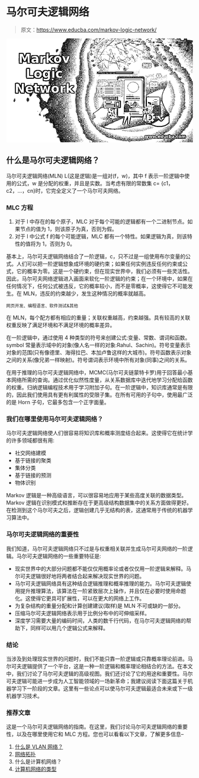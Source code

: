 # 马尔可夫逻辑网络

> 原文：<https://www.educba.com/markov-logic-network/>

![Markov Logic Network](img/a1660b2c91b7bfd0177127af63f18715.png)



## 什么是马尔可夫逻辑网络？

马尔可夫逻辑网络(MLN) L(这是逻辑)是一组对(f，w)，其中 f 表示一阶逻辑中使用的公式，w 是分配的权重，并且是实数。当考虑有限的常数集 c= {c1，c2，…，cn}时，它完全定义了一个马尔可夫网络。

### MLC 方程

1.  对于 l 中存在的每个原子，MLC 对于每个可能的逻辑都有一个二进制节点。如果节点的值为 1，则该原子为真，否则为假。
2.  对于 l 中公式 f 的每个可能逻辑，MLC 都有一个特性。如果逻辑为真，则该特性的值将为 1，否则为 0。

基本上，马尔可夫逻辑网络结合了一阶逻辑，c，只不过是一组使用布尔变量的公式。人们可以把一阶逻辑想象成环境的硬约束；如果任何实例违反任何约束或公式，它的概率为零。这是一个硬约束，但在现实世界中，我们必须有一些灵活性。因此，马尔可夫网络逻辑进入画面来软化一阶逻辑的约束；在一个环境中，如果在任何情况下，任何公式被违反，它的概率较小，而不是零概率，这使得它不可能发生。在 MLN，违反的约束越少，发生这种情况的概率就越高。

<small>网页开发、编程语言、软件测试&其他</small>

在 MLN，每个配方都有相应的重量；关联权重越高，约束越强。具有较高的关联权重反映了满足环境和不满足环境的概率差异。

在一阶逻辑中，通过使用 4 种类型的符号来创建公式:变量、常数、谓词和函数。symbol 常量表示域中的对象(像人名一样的对象:Rahul、Sachin)。符号变量表示对象的范围(只有像德里、海得拉巴、本加卢鲁这样的大城市)。符号函数表示对象之间的关系(像兄弟一样映射)。符号谓词表示环境中所有对象(同事)之间的关系。

在用于推理的马尔可夫逻辑网络中，MCMC(马尔可夫链蒙特卡罗)用于回答最小基本网络所需的查询。通过优化似然性度量，从关系数据库中迭代地学习分配给函数的权重。归纳逻辑编程技术用于学习附加子句。在一阶逻辑中，知识库通常是有限的，因此我们使用具有更有利属性的受限子集。在所有可用的子句中，使用最广泛的是 Horn 子句，它最多包含一个正字面量。

### 我们在哪里使用马尔可夫逻辑网络？

马尔可夫逻辑网络使人们很容易将知识库和概率测度结合起来。这使得它在统计学的许多领域都很有用:

*   社交网络建模
*   基于链接的聚类
*   集体分类
*   基于链接的预测
*   物体识别

Markov 逻辑是一种高级语言，可以很容易地应用于某些高度关联的数据类型。Markov 逻辑在识别模式和推断存在于更高级结构数据集中的关系方面做得更好。在检测到这个马尔可夫之后，逻辑创建几乎无结构的表，这通常用于传统的机器学习算法中。

### 马尔可夫逻辑网络的重要性

我们知道，马尔可夫逻辑网络只不过是与权重相关联并生成马尔可夫网络的一阶逻辑。马尔可夫逻辑网络的一些重要特征是:

*   现实世界中的大部分问题都不能仅仅用概率论或者仅仅用一阶逻辑来解释。马尔可夫逻辑很好地将两者结合起来解决现实世界的问题。
*   马尔可夫逻辑网络具有这种结合逻辑推理和概率推理的能力。马尔可夫逻辑使用提升推理算法，该算法在一阶紧致层次上操作，并且仅在必要时使用命题化。这使得它更具可扩展性，可以在更大的网络上工作。
*   为复杂结构的重量分配和计算创建建议(取样)是 MLN 不可或缺的一部分。
*   压缩马尔可夫逻辑网络表示用于比例分布中的可伸缩采样。
*   深度学习需要大量的编码时间，人类的数千行代码，在马尔可夫逻辑网络的帮助下，同样可以用几个逻辑公式来解释。

### 结论

当涉及到处理现实世界的问题时，我们不能只靠一阶逻辑或只靠概率理论前进。马尔可夫逻辑提供了一个平台，这是一种一阶逻辑和概率理论相结合的方法。在本文中，我们讨论了马尔可夫逻辑的高级视图。我们还讨论了它的用途和重要性。马尔可夫逻辑可能进一步成为人工智能领域的一场新革命；我建议阅读下面这篇关于机器学习下一阶段的文章。这里有一些论点可以使马尔可夫逻辑最适合未来或下一级机器学习技术。

### 推荐文章

这是一个马尔可夫逻辑网络的指南。在这里，我们讨论马尔可夫逻辑网络的重要性，以及在哪里使用它和 MLC 方程。您也可以看看以下文章，了解更多信息–

1.  [什么是 VLAN 网络？](https://www.educba.com/what-is-vlan-network/)
2.  [网络拓扑](https://www.educba.com/network-topologies/)
3.  什么是计算机网络？
4.  [计算机网络的类型](https://www.educba.com/types-of-computer-network/)





